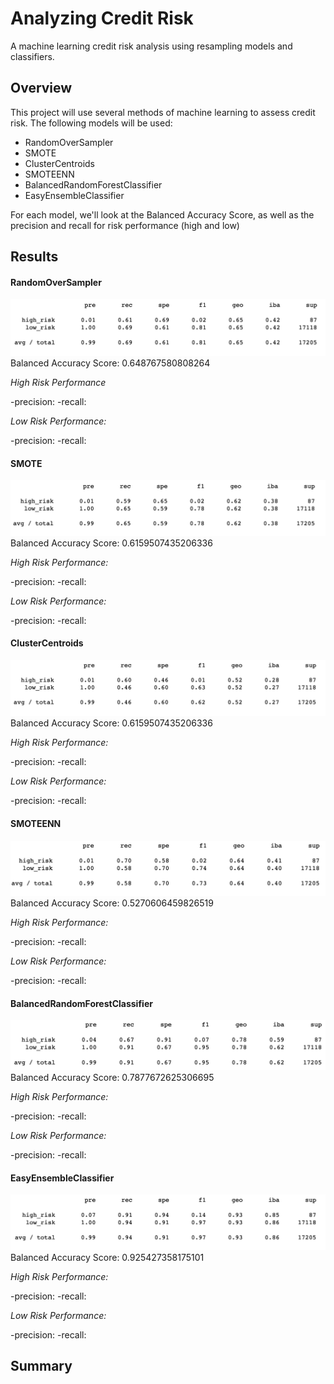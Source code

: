 # Analyzing Credit Risk

A machine learning credit risk analysis using resampling models and classifiers.

## Overview
This project will use several methods of machine learning to assess credit risk. The following models will be used:
- RandomOverSampler
- SMOTE
- ClusterCentroids
- SMOTEENN
- BalancedRandomForestClassifier
- EasyEnsembleClassifier

For each model, we'll look at the Balanced Accuracy Score, as well as the precision and recall for risk performance (high and low)


## Results
#### RandomOverSampler
![ROS](https://github.com/tech-neault/Credit_Risk_Analysis/blob/main/Images/randomoversampling.png)
Balanced Accuracy Score: 0.648767580808264

<i> High Risk Performance</i>

-precision: 
-recall:

<i>Low Risk Performance:</i>

-precision:
-recall:

#### SMOTE
![SMT](https://github.com/tech-neault/Credit_Risk_Analysis/blob/main/Images/SMOTEoversampling.png)
Balanced Accuracy Score: 0.6159507435206336

<i>High Risk Performance:</i>

-precision:
-recall:

<i>Low Risk Performance:</i>

-precision:
-recall:

#### ClusterCentroids
![CC](https://github.com/tech-neault/Credit_Risk_Analysis/blob/main/Images/ClusterCentroids.png)
Balanced Accuracy Score: 0.6159507435206336

<i>High Risk Performance:</i>

-precision:
-recall:

<i>Low Risk Performance:</i>

-precision:
-recall:

#### SMOTEENN
![SMTNN](https://github.com/tech-neault/Credit_Risk_Analysis/blob/main/Images/SMOTEENNsampling.png)
Balanced Accuracy Score: 0.5270606459826519

<i>High Risk Performance:</i>

-precision:
-recall:

<i>Low Risk Performance:</i>

-precision:
-recall:

#### BalancedRandomForestClassifier
![BRFC](https://github.com/tech-neault/Credit_Risk_Analysis/blob/main/Images/BalancedRandomForestClassification.png)
Balanced Accuracy Score: 0.7877672625306695

<i>High Risk Performance:</i>

-precision:
-recall:

<i>Low Risk Performance:</i>

-precision:
-recall:

#### EasyEnsembleClassifier
![EEC](https://github.com/tech-neault/Credit_Risk_Analysis/blob/main/Images/EasyEnsembleClassifier.png)
Balanced Accuracy Score: 0.925427358175101

<i>High Risk Performance:</i>

-precision:
-recall:

<i>Low Risk Performance:</i>

-precision:
-recall:


## Summary 



